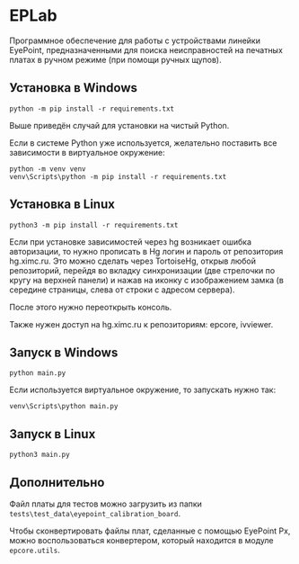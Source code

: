 # EPLab

Программное обеспечение для работы с устройствами линейки EyePoint, предназначенными для поиска неисправностей на печатных платах в ручном режиме (при помощи ручных щупов).

## Установка в Windows
```
python -m pip install -r requirements.txt
```
Выше приведён случай для установки на чистый Python.

Если в системе Python уже используется, желательно поставить все зависимости в виртуальное окружение:

```
python -m venv venv
venv\Scripts\python -m pip install -r requirements.txt
```

## Установка в Linux

```
python3 -m pip install -r requirements.txt
```

Если при установке зависимостей через hg возникает ошибка авторизации, то нужно прописать в Hg логин и пароль от репозитория hg.ximc.ru. Это можно сделать через TortoiseHg, открыв любой репозиторий, перейдя во вкладку синхронизации (две стрелочки по кругу на верхней панели) и нажав на иконку с изображением замка (в середине страницы, слева от строки с адресом сервера). 

После этого нужно переоткрыть консоль.

Также нужен доступ на hg.ximc.ru к репозиториям: epcore, ivviewer.

## Запуск в Windows
```
python main.py
```
Если используется виртуальное окружение, то запускать нужно так:

```
venv\Scripts\python main.py
```

## Запуск в Linux

```
python3 main.py
```

## Дополнительно

Файл платы для тестов можно загрузить из папки  `tests\test_data\eyepoint_calibration_board`.

Чтобы сконвертировать файлы плат, сделанные с помощью EyePoint Px, можно воспользоваться конвертером, который находится в модуле `epcore.utils`.


